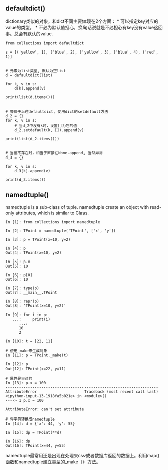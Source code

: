 ## defaultdict()

dictionary类似的对象，和dict不同主要体现在2个方面：
	* 可以指定key对应的value的类型。
	* 不必为默认值担心，换句话说就是不必担心有key没有value这回事。总会有默认的value.

```python3
from collections import defaultdict

s = [('yellow', 1), ('blue', 2), ('yellow', 3), ('blue', 4), ('red', 1)]


# 元素为list类型, 默认为空list
d = defaultdict(list)

for k, v in s:
    d[k].append(v)

print(list(d.items()))


# 等价于上述defaultdict, 使用dict的setdefault方法
d_2 = {}
for k, v in s:
	# 当d_2中没有k时，设置[]为它的值
    d_2.setdefault(k, []).append(v)

print(list(d_2.items()))


# 当值不存在时，相当于直接在None.append, 当然异常
d_3 = {}

for k, v in s:
    d_3[k].append(v)

print(d_3.items())
```



## namedtuple()
namedtuple is a sub-class of tuple. namedtuple create an object with read-only attributes, which is similar to Class.

```
In [1]: from collections import namedtuple

In [2]: TPoint = namedtuple('TPoint', ['x', 'y'])

In [3]: p = TPoint(x=10, y=2)

In [4]: p
Out[4]: TPoint(x=10, y=2)

In [5]: p.x
Out[5]: 10

In [6]: p[0]
Out[6]: 10

In [7]: type(p)
Out[7]: __main__.TPoint

In [8]: repr(p)
Out[8]: 'TPoint(x=10, y=2)'

In [9]: for i in p:
   ...:     print(i)
      ...: 
	  10
	  2

In [10]: t = [22, 11]

# 使用_make来生成对象
In [11]: p = TPoint._make(t)

In [12]: p
Out[12]: TPoint(x=22, y=11)

# 属性是只读的
In [13]: p.x = 100
--------------------------------------------------------------------
AttributeError                     Traceback (most recent call last)
<ipython-input-13-1918fa5b021e> in <module>()
----> 1 p.x = 100

AttributeError: can't set attribute

# 将字典转换成namedtuple
In [14]: d = {'x': 44, 'y': 55}

In [15]: dp = TPoint(**d)

In [16]: dp
Out[16]: TPoint(x=44, y=55)
```
namedtuple最常用还是出现在处理来csv或者数据库返回的数据上。利用map()函数和namedtuple建立类型的_make（）方法。
